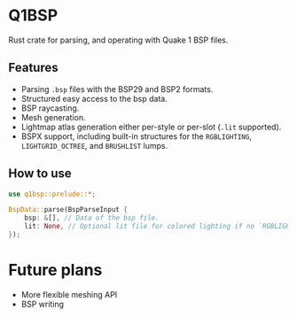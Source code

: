 # Q1BSP

Rust crate for parsing, and operating with Quake 1 BSP files.

## Features
- Parsing `.bsp` files with the BSP29 and BSP2 formats.
- Structured easy access to the bsp data.
- BSP raycasting.
- Mesh generation.
- Lightmap atlas generation either per-style or per-slot (`.lit` supported).
- BSPX support, including built-in structures for the `RGBLIGHTING`, `LIGHTGRID_OCTREE`, and `BRUSHLIST` lumps.

## How to use
```rust
use q1bsp::prelude::*;

BspData::parse(BspParseInput {
    bsp: &[], // Data of the bsp file.
    lit: None, // Optional lit file for colored lighting if no `RGBLIGHTING` BSPX lump is present.
});
```

# Future plans
- More flexible meshing API
- BSP writing